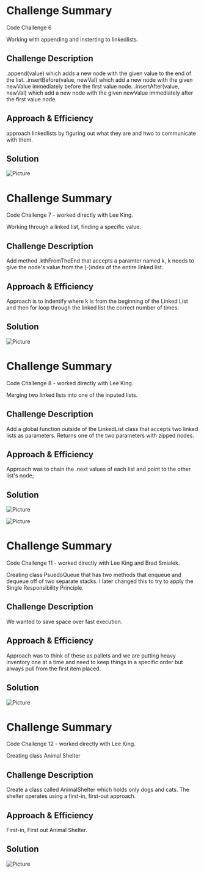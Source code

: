 # Challenge Summary
Code Challenge 6

Working with appending and insterting to linkedlists.

## Challenge Description
.append(value) which adds a new node with the given value to the end of the list.
.insertBefore(value, newVal) which add a new node with the given newValue immediately before the first value node.
.insertAfter(value, newVal) which add a new node with the given newValue immediately after the first value node.

## Approach & Efficiency
approach linkedlists by figuring out what they are and hwo to communicate with them.

## Solution
![Picture](./assets/ll_insertions.jpg "Whiteboard Picture")



# Challenge Summary
Code Challenge 7 - worked directly with Lee King.

Working through a linked list, finding a specific value.

## Challenge Description
Add method .kthFromTheEnd that accepts a paramter named k, k needs to give the node's value from the (-)index of the entire linked list.

## Approach & Efficiency
Approach is to indentify where k is from the beginning of the Linked List and then for loop through the linked list the correct number of times.

## Solution
![Picture](../assets/ll_kth_from_end.jpg "Whiteboard Picture")



# Challenge Summary
Code Challenge 8 - worked directly with Lee King.

Merging two linked lists into one of the inputed lists.

## Challenge Description
Add a global function outside of the LinkedList class that accepts two linked lists as parameters. Returns one of the two parameters with zipped nodes.

## Approach & Efficiency
Approach was to chain the .next values of each list and point to the other list's node;

## Solution
![Picture](../assets/ll_merge2.jpg "Whiteboard Picture")

![Picture](../assets/ll_merge1.jpg "Whiteboard Picture")



# Challenge Summary
Code Challenge 11 - worked directly with Lee King and Brad Smialek.

Creating class PsuedoQueue that has two methods that enqueue and dequeue off of two separate stacks. I later changed this to try to apply the Single Responsibility Principle.

## Challenge Description
We wanted to save space over fast execution.

## Approach & Efficiency
Approach was to think of these as pallets and we are putting heavy inventory one at a time and need to keep things in a specific order but always pull from the first item placed.

## Solution
![Picture](../assets/queueWithStacks.jpg "Whiteboard Picture")



# Challenge Summary
Code Challenge 12 - worked directly with Lee King.

Creating class Animal Shelter

## Challenge Description
Create a class called AnimalShelter which holds only dogs and cats. The shelter operates using a first-in, first-out approach.

## Approach & Efficiency
First-in, First out Animal Shelter.

## Solution
![Picture](./assets/fifoAnimalShelter.jpg "Whiteboard Picture")
